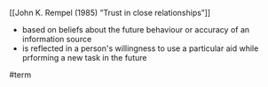 [[John K. Rempel (1985) ”Trust in close relationships”]]
* based on beliefs about the future behaviour or accuracy of an information source
* is reflected in a person's willingness to use a particular aid while prforming a new task in the future

#term 
